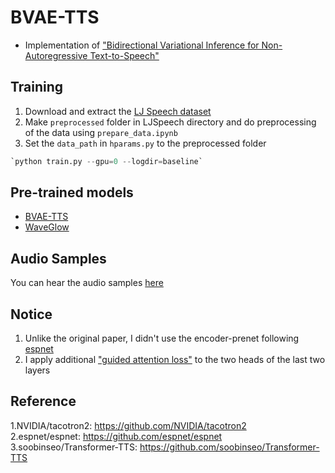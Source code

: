 # BVAE-TTS
- Implementation of ["Bidirectional Variational Inference for Non-Autoregressive Text-to-Speech"](https://openreview.net/forum?id=o3iritJHLfO)  
  

## Training  
1. Download and extract the [LJ Speech dataset](https://keithito.com/LJ-Speech-Dataset/)  
2. Make `preprocessed` folder in LJSpeech directory and do preprocessing of the data using `prepare_data.ipynb`  
3. Set the `data_path` in `hparams.py` to the preprocessed folder  
```python
`python train.py --gpu=0 --logdir=baseline`  
```  


## Pre-trained models  
- [BVAE-TTS](https://drive.google.com/file/d/1X57eVggjzZZ8MRyGZ6DGRpS_rcwuD8El/view?usp=sharing)  
- [WaveGlow](https://drive.google.com/file/d/1ve0A61s1EQebx-4g63i4ULSJGMkdWWEj/view?usp=sharing)  


## Audio Samples  
You can hear the audio samples [here](https://leeyoonhyung.github.io/Transformer-TTS/)  


## Notice  
1. Unlike the original paper, I didn't use the encoder-prenet following [espnet](https://github.com/espnet/espnet)  
2. I apply additional ["guided attention loss"](https://arxiv.org/pdf/1710.08969.pdf) to the two heads of the last two layers  


## Reference
1.NVIDIA/tacotron2: https://github.com/NVIDIA/tacotron2  
2.espnet/espnet: https://github.com/espnet/espnet  
3.soobinseo/Transformer-TTS: https://github.com/soobinseo/Transformer-TTS
